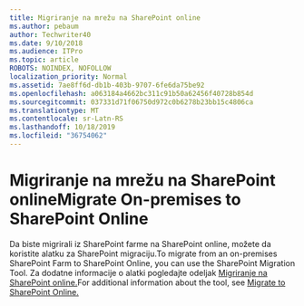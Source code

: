 ```yaml
---
title: Migriranje na mrežu na SharePoint online
ms.author: pebaum
author: Techwriter40
ms.date: 9/10/2018
ms.audience: ITPro
ms.topic: article
ROBOTS: NOINDEX, NOFOLLOW
localization_priority: Normal
ms.assetid: 7ae8ff6d-db1b-403b-9707-6fe6da75be92
ms.openlocfilehash: a063184a4662bc311c91b50a62456f40728b854d
ms.sourcegitcommit: 037331d71f06750d972c0b6278b23bb15c4806ca
ms.translationtype: MT
ms.contentlocale: sr-Latn-RS
ms.lasthandoff: 10/18/2019
ms.locfileid: "36754062"
---
```

# <a name="migrate-on-premises-to-sharepoint-online"></a><span data-ttu-id="eb23a-102">Migriranje na mrežu na SharePoint online</span><span class="sxs-lookup"><span data-stu-id="eb23a-102">Migrate On-premises to SharePoint Online</span></span>

<span data-ttu-id="eb23a-103">Da biste migrirali iz SharePoint farme na SharePoint online, možete da koristite alatku za SharePoint migraciju.</span><span class="sxs-lookup"><span data-stu-id="eb23a-103">To migrate from an on-premises SharePoint Farm to SharePoint Online, you can use the SharePoint Migration Tool.</span></span> <span data-ttu-id="eb23a-104">Za dodatne informacije o alatki pogledajte odeljak [Migriranje na SharePoint online.](https://go.microsoft.com/fwlink/?linkid=2019574)</span><span class="sxs-lookup"><span data-stu-id="eb23a-104">For additional information about the tool, see [Migrate to SharePoint Online.](https://go.microsoft.com/fwlink/?linkid=2019574)</span></span>
  

